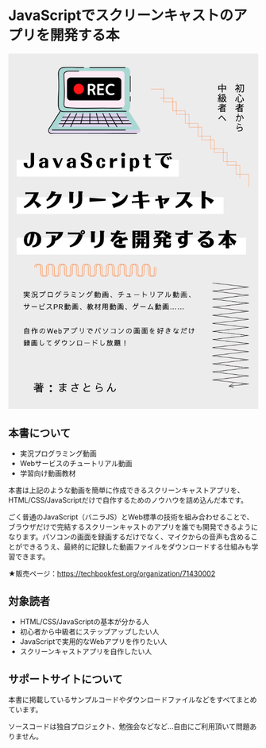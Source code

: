 # JavaScriptでスクリーンキャストのアプリを開発する本

![](top.png)

## 本書について

- 実況プログラミング動画
- Webサービスのチュートリアル動画
- 学習向け動画教材

本書は上記のような動画を簡単に作成できるスクリーンキャストアプリを、HTML/CSS/JavaScriptだけで自作するためのノウハウを詰め込んだ本です。

ごく普通のJavaScript（バニラJS）とWeb標準の技術を組み合わせることで、ブラウザだけで完結するスクリーンキャストのアプリを誰でも開発できるようになります。パソコンの画面を録画するだけでなく、マイクからの音声も含めることができるうえ、最終的に記録した動画ファイルをダウンロードする仕組みも学習できます。

★販売ページ：https://techbookfest.org/organization/71430002

## 対象読者

- HTML/CSS/JavaScriptの基本が分かる人
- 初心者から中級者にステップアップしたい人
- JavaScriptで実用的なWebアプリを作りたい人
- スクリーンキャストアプリを自作したい人

## サポートサイトについて

本書に掲載しているサンプルコードやダウンロードファイルなどをすべてまとめています。

ソースコードは独自プロジェクト、勉強会などなど…自由にご利用頂いて問題ありません。
